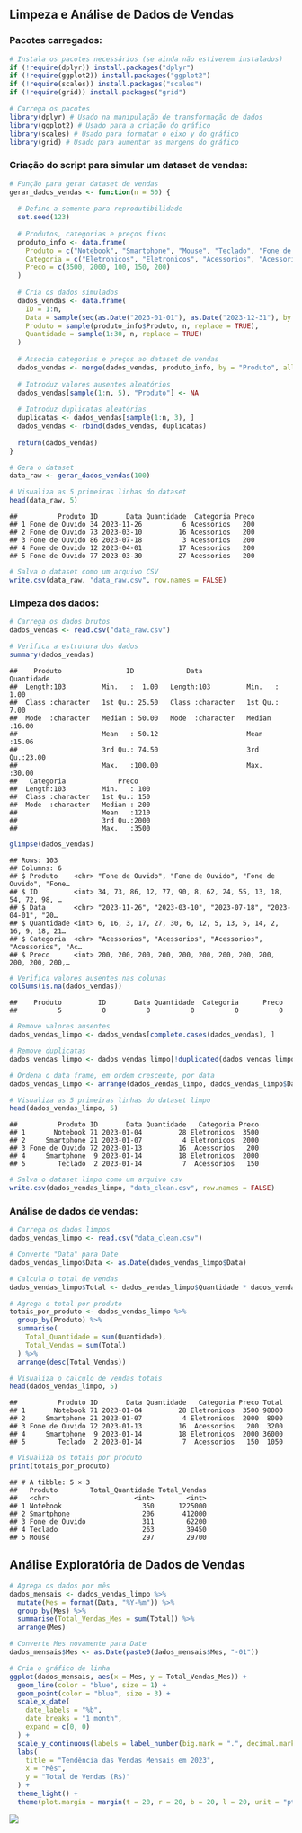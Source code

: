 ## Limpeza e Análise de Dados de Vendas

### Pacotes carregados:

``` r
# Instala os pacotes necessários (se ainda não estiverem instalados)
if (!require(dplyr)) install.packages("dplyr")
if (!require(ggplot2)) install.packages("ggplot2")
if (!require(scales)) install.packages("scales")
if (!require(grid)) install.packages("grid")

# Carrega os pacotes
library(dplyr) # Usado na manipulação de transformação de dados
library(ggplot2) # Usado para a criação do gráfico
library(scales) # Usado para formatar o eixo y do gráfico
library(grid) # Usado para aumentar as margens do gráfico
```

### Criação do script para simular um dataset de vendas:

``` r
# Função para gerar dataset de vendas
gerar_dados_vendas <- function(n = 50) {
  
  # Define a semente para reprodutibilidade
  set.seed(123)
  
  # Produtos, categorias e preços fixos
  produto_info <- data.frame(
    Produto = c("Notebook", "Smartphone", "Mouse", "Teclado", "Fone de Ouvido"),
    Categoria = c("Eletronicos", "Eletronicos", "Acessorios", "Acessorios", "Acessorios"),
    Preco = c(3500, 2000, 100, 150, 200)
  )
  
  # Cria os dados simulados
  dados_vendas <- data.frame(
    ID = 1:n,
    Data = sample(seq(as.Date("2023-01-01"), as.Date("2023-12-31"), by = "day"), n, replace = TRUE),
    Produto = sample(produto_info$Produto, n, replace = TRUE),
    Quantidade = sample(1:30, n, replace = TRUE)
  )
  
  # Associa categorias e preços ao dataset de vendas
  dados_vendas <- merge(dados_vendas, produto_info, by = "Produto", all.x = TRUE)
  
  # Introduz valores ausentes aleatórios
  dados_vendas[sample(1:n, 5), "Produto"] <- NA
  
  # Introduz duplicatas aleatórias
  duplicatas <- dados_vendas[sample(1:n, 3), ]
  dados_vendas <- rbind(dados_vendas, duplicatas)
  
  return(dados_vendas)
}

# Gera o dataset
data_raw <- gerar_dados_vendas(100)

# Visualiza as 5 primeiras linhas do dataset
head(data_raw, 5)
```

    ##          Produto ID       Data Quantidade  Categoria Preco
    ## 1 Fone de Ouvido 34 2023-11-26          6 Acessorios   200
    ## 2 Fone de Ouvido 73 2023-03-10         16 Acessorios   200
    ## 3 Fone de Ouvido 86 2023-07-18          3 Acessorios   200
    ## 4 Fone de Ouvido 12 2023-04-01         17 Acessorios   200
    ## 5 Fone de Ouvido 77 2023-03-30         27 Acessorios   200

``` r
# Salva o dataset como um arquivo CSV
write.csv(data_raw, "data_raw.csv", row.names = FALSE)
```

### Limpeza dos dados:

``` r
# Carrega os dados brutos
dados_vendas <- read.csv("data_raw.csv")

# Verifica a estrutura dos dados
summary(dados_vendas)
```

    ##    Produto                ID             Data             Quantidade   
    ##  Length:103         Min.   :  1.00   Length:103         Min.   : 1.00  
    ##  Class :character   1st Qu.: 25.50   Class :character   1st Qu.: 7.00  
    ##  Mode  :character   Median : 50.00   Mode  :character   Median :16.00  
    ##                     Mean   : 50.12                      Mean   :15.06  
    ##                     3rd Qu.: 74.50                      3rd Qu.:23.00  
    ##                     Max.   :100.00                      Max.   :30.00  
    ##   Categoria             Preco     
    ##  Length:103         Min.   : 100  
    ##  Class :character   1st Qu.: 150  
    ##  Mode  :character   Median : 200  
    ##                     Mean   :1210  
    ##                     3rd Qu.:2000  
    ##                     Max.   :3500

``` r
glimpse(dados_vendas)
```

    ## Rows: 103
    ## Columns: 6
    ## $ Produto    <chr> "Fone de Ouvido", "Fone de Ouvido", "Fone de Ouvido", "Fone…
    ## $ ID         <int> 34, 73, 86, 12, 77, 90, 8, 62, 24, 55, 13, 18, 54, 72, 98, …
    ## $ Data       <chr> "2023-11-26", "2023-03-10", "2023-07-18", "2023-04-01", "20…
    ## $ Quantidade <int> 6, 16, 3, 17, 27, 30, 6, 12, 5, 13, 5, 14, 2, 16, 9, 18, 21…
    ## $ Categoria  <chr> "Acessorios", "Acessorios", "Acessorios", "Acessorios", "Ac…
    ## $ Preco      <int> 200, 200, 200, 200, 200, 200, 200, 200, 200, 200, 200, 200,…

``` r
# Verifica valores ausentes nas colunas
colSums(is.na(dados_vendas))
```

    ##    Produto         ID       Data Quantidade  Categoria      Preco 
    ##          5          0          0          0          0          0

``` r
# Remove valores ausentes
dados_vendas_limpo <- dados_vendas[complete.cases(dados_vendas), ]

# Remove duplicatas
dados_vendas_limpo <- dados_vendas_limpo[!duplicated(dados_vendas_limpo), ]

# Ordena o data frame, em ordem crescente, por data
dados_vendas_limpo <- arrange(dados_vendas_limpo, dados_vendas_limpo$Data)

# Visualiza as 5 primeiras linhas do dataset limpo
head(dados_vendas_limpo, 5)
```

    ##          Produto ID       Data Quantidade   Categoria Preco
    ## 1       Notebook 71 2023-01-04         28 Eletronicos  3500
    ## 2     Smartphone 21 2023-01-07          4 Eletronicos  2000
    ## 3 Fone de Ouvido 72 2023-01-13         16  Acessorios   200
    ## 4     Smartphone  9 2023-01-14         18 Eletronicos  2000
    ## 5        Teclado  2 2023-01-14          7  Acessorios   150

``` r
# Salva o dataset limpo como um arquivo csv
write.csv(dados_vendas_limpo, "data_clean.csv", row.names = FALSE)
```

### Análise de dados de vendas:

``` r
# Carrega os dados limpos
dados_vendas_limpo <- read.csv("data_clean.csv")

# Converte "Data" para Date
dados_vendas_limpo$Data <- as.Date(dados_vendas_limpo$Data)

# Calcula o total de vendas
dados_vendas_limpo$Total <- dados_vendas_limpo$Quantidade * dados_vendas_limpo$Preco

# Agrega o total por produto
totais_por_produto <- dados_vendas_limpo %>%
  group_by(Produto) %>%
  summarise(
    Total_Quantidade = sum(Quantidade),
    Total_Vendas = sum(Total)
  ) %>% 
  arrange(desc(Total_Vendas))

# Visualiza o calculo de vendas totais
head(dados_vendas_limpo, 5)
```

    ##          Produto ID       Data Quantidade   Categoria Preco Total
    ## 1       Notebook 71 2023-01-04         28 Eletronicos  3500 98000
    ## 2     Smartphone 21 2023-01-07          4 Eletronicos  2000  8000
    ## 3 Fone de Ouvido 72 2023-01-13         16  Acessorios   200  3200
    ## 4     Smartphone  9 2023-01-14         18 Eletronicos  2000 36000
    ## 5        Teclado  2 2023-01-14          7  Acessorios   150  1050

``` r
# Visualiza os totais por produto
print(totais_por_produto)
```

    ## # A tibble: 5 × 3
    ##   Produto        Total_Quantidade Total_Vendas
    ##   <chr>                     <int>        <int>
    ## 1 Notebook                    350      1225000
    ## 2 Smartphone                  206       412000
    ## 3 Fone de Ouvido              311        62200
    ## 4 Teclado                     263        39450
    ## 5 Mouse                       297        29700

## Análise Exploratória de Dados de Vendas

``` r
# Agrega os dados por mês
dados_mensais <- dados_vendas_limpo %>%
  mutate(Mes = format(Data, "%Y-%m")) %>%
  group_by(Mes) %>%
  summarise(Total_Vendas_Mes = sum(Total)) %>%
  arrange(Mes)

# Converte Mes novamente para Date
dados_mensais$Mes <- as.Date(paste0(dados_mensais$Mes, "-01"))

# Cria o gráfico de linha
ggplot(dados_mensais, aes(x = Mes, y = Total_Vendas_Mes)) +
  geom_line(color = "blue", size = 1) +
  geom_point(color = "blue", size = 3) +
  scale_x_date(
    date_labels = "%b",
    date_breaks = "1 month",
    expand = c(0, 0)
  ) +
  scale_y_continuous(labels = label_number(big.mark = ".", decimal.mark = ",")) +
  labs(
    title = "Tendência das Vendas Mensais em 2023",
    x = "Mês",
    y = "Total de Vendas (R$)"
  ) +
  theme_light() +
  theme(plot.margin = margin(t = 20, r = 20, b = 20, l = 20, unit = "pt"))
```

![](relatorio_insights_files/figure-markdown_github/unnamed-chunk-5-1.png)
